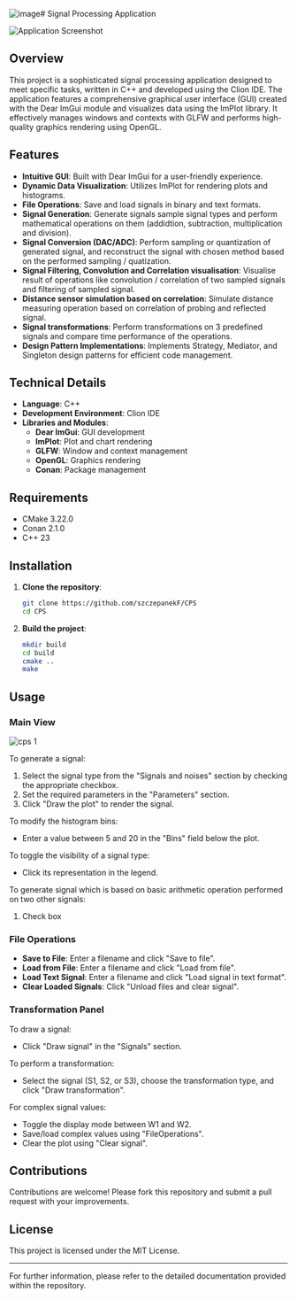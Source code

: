 ![image](https://github.com/szczepanekF/CPS/assets/107700989/f2e7d721-40b3-4760-940b-42841a5500a2)# Signal Processing Application

![Application Screenshot](path-to-your-image.png)

## Overview

This project is a sophisticated signal processing application designed to meet specific tasks, written in C++ and developed using the Clion IDE. The application features a comprehensive graphical user interface (GUI) created with the Dear ImGui module and visualizes data using the ImPlot library. It effectively manages windows and contexts with GLFW and performs high-quality graphics rendering using OpenGL.

## Features

- **Intuitive GUI**: Built with Dear ImGui for a user-friendly experience.
- **Dynamic Data Visualization**: Utilizes ImPlot for rendering plots and histograms.
- **File Operations**: Save and load signals in binary and text formats.
- **Signal Generation**: Generate signals sample signal types and perform mathematical operations on them (addidtion, subtraction, multiplication and division).
- **Signal Conversion (DAC/ADC)**: Perform sampling or quantization of generated signal, and reconstruct the signal with chosen method based on the performed sampling / quatization.
- **Signal Filtering, Convolution and Correlation visualisation**: Visualise result of operations like convolution / correlation of two sampled signals and filtering of sampled signal.
- **Distance sensor simulation based on correlation**: Simulate distance measuring operation based on correlation of probing and reflected signal.
- **Signal transformations**: Perform transformations on 3 predefined signals and compare time performance of the operations.
- **Design Pattern Implementations**: Implements Strategy, Mediator, and Singleton design patterns for efficient code management.

## Technical Details

- **Language**: C++
- **Development Environment**: Clion IDE
- **Libraries and Modules**:
  - **Dear ImGui**: GUI development
  - **ImPlot**: Plot and chart rendering
  - **GLFW**: Window and context management
  - **OpenGL**: Graphics rendering
  - **Conan**: Package management


## Requirements
- CMake 3.22.0
- Conan 2.1.0
- C++ 23
## Installation

1. **Clone the repository**:
    ```sh
    git clone https://github.com/szczepanekF/CPS
    cd CPS
    ```

2. **Build the project**:
    ```sh
    mkdir build
    cd build
    cmake ..
    make
    ```   

## Usage

### Main View
![cps 1](https://github.com/szczepanekF/CPS/assets/107700989/bdca167e-de2b-4746-b1c6-1a2091efa1ef)

To generate a signal:
1. Select the signal type from the "Signals and noises" section by checking the appropriate checkbox.
2. Set the required parameters in the "Parameters" section.
3. Click "Draw the plot" to render the signal.

To modify the histogram bins:
- Enter a value between 5 and 20 in the "Bins" field below the plot.

To toggle the visibility of a signal type:
- Click its representation in the legend.

To generate signal which is based on basic arithmetic operation performed on two other signals:
1. Check box

### File Operations

- **Save to File**: Enter a filename and click "Save to file".
- **Load from File**: Enter a filename and click "Load from file".
- **Load Text Signal**: Enter a filename and click "Load signal in text format".
- **Clear Loaded Signals**: Click "Unload files and clear signal".

### Transformation Panel

To draw a signal:
- Click "Draw signal" in the "Signals" section.

To perform a transformation:
- Select the signal (S1, S2, or S3), choose the transformation type, and click "Draw transformation".

For complex signal values:
- Toggle the display mode between W1 and W2.
- Save/load complex values using "FileOperations".
- Clear the plot using "Clear signal".

## Contributions

Contributions are welcome! Please fork this repository and submit a pull request with your improvements.

## License

This project is licensed under the MIT License.

---

For further information, please refer to the detailed documentation provided within the repository.
